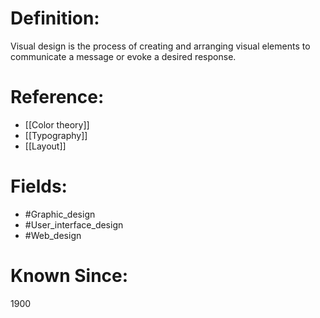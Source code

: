 

# Definition:
Visual design is the process of creating and arranging visual elements to communicate a message or evoke a desired response.

# Reference:
- [[Color theory]]
- [[Typography]]
- [[Layout]]

# Fields: 
- #Graphic_design
- #User_interface_design
- #Web_design

# Known Since:
1900

